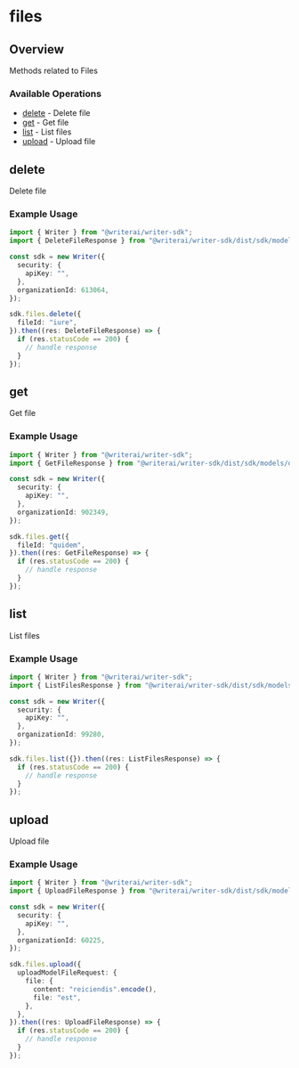 # files

## Overview

Methods related to Files

### Available Operations

* [delete](#delete) - Delete file
* [get](#get) - Get file
* [list](#list) - List files
* [upload](#upload) - Upload file

## delete

Delete file

### Example Usage

```typescript
import { Writer } from "@writerai/writer-sdk";
import { DeleteFileResponse } from "@writerai/writer-sdk/dist/sdk/models/operations";

const sdk = new Writer({
  security: {
    apiKey: "",
  },
  organizationId: 613064,
});

sdk.files.delete({
  fileId: "iure",
}).then((res: DeleteFileResponse) => {
  if (res.statusCode == 200) {
    // handle response
  }
});
```

## get

Get file

### Example Usage

```typescript
import { Writer } from "@writerai/writer-sdk";
import { GetFileResponse } from "@writerai/writer-sdk/dist/sdk/models/operations";

const sdk = new Writer({
  security: {
    apiKey: "",
  },
  organizationId: 902349,
});

sdk.files.get({
  fileId: "quidem",
}).then((res: GetFileResponse) => {
  if (res.statusCode == 200) {
    // handle response
  }
});
```

## list

List files

### Example Usage

```typescript
import { Writer } from "@writerai/writer-sdk";
import { ListFilesResponse } from "@writerai/writer-sdk/dist/sdk/models/operations";

const sdk = new Writer({
  security: {
    apiKey: "",
  },
  organizationId: 99280,
});

sdk.files.list({}).then((res: ListFilesResponse) => {
  if (res.statusCode == 200) {
    // handle response
  }
});
```

## upload

Upload file

### Example Usage

```typescript
import { Writer } from "@writerai/writer-sdk";
import { UploadFileResponse } from "@writerai/writer-sdk/dist/sdk/models/operations";

const sdk = new Writer({
  security: {
    apiKey: "",
  },
  organizationId: 60225,
});

sdk.files.upload({
  uploadModelFileRequest: {
    file: {
      content: "reiciendis".encode(),
      file: "est",
    },
  },
}).then((res: UploadFileResponse) => {
  if (res.statusCode == 200) {
    // handle response
  }
});
```
